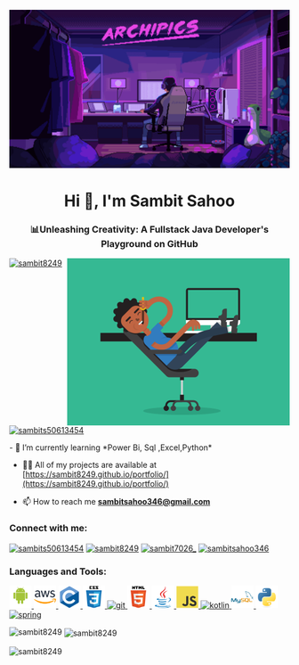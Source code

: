 [![MasterHead](https://github.com/sambit8249/sambit8249/blob/main/banner.gif)](https://github.com/subhrajit369/subhrajit369/blob/main/banner.gif)
<h1 align="center">Hi 👋, I'm Sambit Sahoo</h1>
<h3 align="center">📊Unleashing Creativity: A Fullstack Java Developer's Playground on GitHub</h3>
<img align="right" alt="Coding" width="400" src="https://github.com/sambit8249/sambit8249/blob/main/Bkg.gif">

<p align="left"> <a href="https://github.com/ryo-ma/github-profile-trophy"><img src="https://github-profile-trophy.vercel.app/?username=sambit8249" alt="sambit8249" /></a> </p>

<p align="left"> <a href="https://twitter.com/sambits50613454" target="blank"><img src="https://img.shields.io/twitter/follow/sambits50613454?logo=twitter&style=for-the-badge" alt="sambits50613454" /></a> </p>
- 🌱 I’m currently learning *Power Bi, Sql ,Excel,Python*



- 👨‍💻 All of my projects are available at [https://sambit8249.github.io/portfolio/](https://sambit8249.github.io/portfolio/)

- 📫 How to reach me **sambitsahoo346@gmail.com**

<h3 align="left">Connect with me:</h3>
<p align="left">
<a href="https://twitter.com/sambits50613454" target="blank"><img align="center" src="https://raw.githubusercontent.com/rahuldkjain/github-profile-readme-generator/master/src/images/icons/Social/twitter.svg" alt="sambits50613454" height="30" width="40" /></a>
<a href="https://linkedin.com/in/sambit8249" target="blank"><img align="center" src="https://raw.githubusercontent.com/rahuldkjain/github-profile-readme-generator/master/src/images/icons/Social/linked-in-alt.svg" alt="sambit8249" height="30" width="40" /></a>
<a href="https://instagram.com/sambit7026_" target="blank"><img align="center" src="https://raw.githubusercontent.com/rahuldkjain/github-profile-readme-generator/master/src/images/icons/Social/instagram.svg" alt="sambit7026_" height="30" width="40" /></a>
<a href="https://www.hackerrank.com/sambitsahoo346" target="blank"><img align="center" src="https://raw.githubusercontent.com/rahuldkjain/github-profile-readme-generator/master/src/images/icons/Social/hackerrank.svg" alt="sambitsahoo346" height="30" width="40" /></a>
</p>

<h3 align="left">Languages and Tools:</h3>
<p align="left"> <a href="https://developer.android.com" target="_blank" rel="noreferrer"> <img src="https://raw.githubusercontent.com/devicons/devicon/master/icons/android/android-original-wordmark.svg" alt="android" width="40" height="40"/> </a> <a href="https://aws.amazon.com" target="_blank" rel="noreferrer"> <img src="https://raw.githubusercontent.com/devicons/devicon/master/icons/amazonwebservices/amazonwebservices-original-wordmark.svg" alt="aws" width="40" height="40"/> </a> <a href="https://www.cprogramming.com/" target="_blank" rel="noreferrer"> <img src="https://raw.githubusercontent.com/devicons/devicon/master/icons/c/c-original.svg" alt="c" width="40" height="40"/> </a> <a href="https://www.w3schools.com/css/" target="_blank" rel="noreferrer"> <img src="https://raw.githubusercontent.com/devicons/devicon/master/icons/css3/css3-original-wordmark.svg" alt="css3" width="40" height="40"/> </a> <a href="https://git-scm.com/" target="_blank" rel="noreferrer"> <img src="https://www.vectorlogo.zone/logos/git-scm/git-scm-icon.svg" alt="git" width="40" height="40"/> </a> <a href="https://www.w3.org/html/" target="_blank" rel="noreferrer"> <img src="https://raw.githubusercontent.com/devicons/devicon/master/icons/html5/html5-original-wordmark.svg" alt="html5" width="40" height="40"/> </a> <a href="https://www.java.com" target="_blank" rel="noreferrer"> <img src="https://raw.githubusercontent.com/devicons/devicon/master/icons/java/java-original.svg" alt="java" width="40" height="40"/> </a> <a href="https://developer.mozilla.org/en-US/docs/Web/JavaScript" target="_blank" rel="noreferrer"> <img src="https://raw.githubusercontent.com/devicons/devicon/master/icons/javascript/javascript-original.svg" alt="javascript" width="40" height="40"/> </a> <a href="https://kotlinlang.org" target="_blank" rel="noreferrer"> <img src="https://www.vectorlogo.zone/logos/kotlinlang/kotlinlang-icon.svg" alt="kotlin" width="40" height="40"/> </a> <a href="https://www.mysql.com/" target="_blank" rel="noreferrer"> <img src="https://raw.githubusercontent.com/devicons/devicon/master/icons/mysql/mysql-original-wordmark.svg" alt="mysql" width="40" height="40"/> </a> <a href="https://www.python.org" target="_blank" rel="noreferrer"> <img src="https://raw.githubusercontent.com/devicons/devicon/master/icons/python/python-original.svg" alt="python" width="40" height="40"/> </a> <a href="https://spring.io/" target="_blank" rel="noreferrer"> <img src="https://www.vectorlogo.zone/logos/springio/springio-icon.svg" alt="spring" width="40" height="40"/> </a> </p>


<p><img align="left" src="https://github-readme-stats.vercel.app/api/top-langs?username=sambit8249&show_icons=true&locale=en&layout=compact" alt="sambit8249" /></p>

<p>&nbsp;<img align="center" src="https://github-readme-stats.vercel.app/api?username=sambit8249&show_icons=true&locale=en" alt="sambit8249" /></p>

<p><img align="center" src="https://github-readme-streak-stats.herokuapp.com/?user=sambit8249&" alt="sambit8249" /></p>

